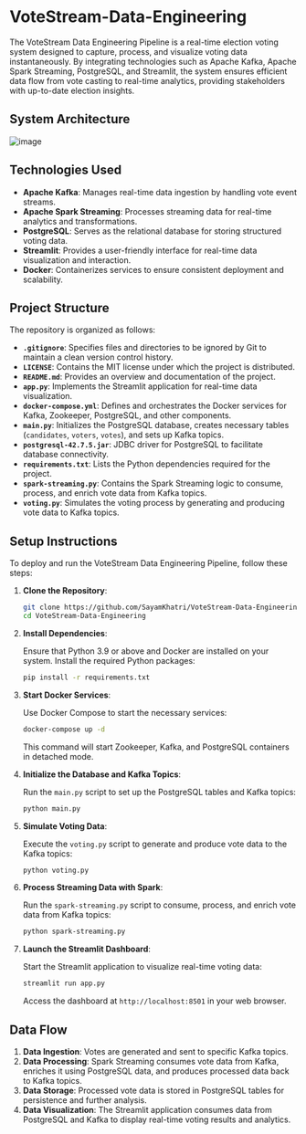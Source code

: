 # VoteStream-Data-Engineering

The VoteStream Data Engineering Pipeline is a real-time election voting system designed to capture, process, and visualize voting data instantaneously. By integrating technologies such as Apache Kafka, Apache Spark Streaming, PostgreSQL, and Streamlit, the system ensures efficient data flow from vote casting to real-time analytics, providing stakeholders with up-to-date election insights.

## System Architecture

![image](https://github.com/user-attachments/assets/4233696f-02f6-4f8d-a6ec-07fda6475060)

## Technologies Used

- **Apache Kafka**: Manages real-time data ingestion by handling vote event streams.
- **Apache Spark Streaming**: Processes streaming data for real-time analytics and transformations.
- **PostgreSQL**: Serves as the relational database for storing structured voting data.
- **Streamlit**: Provides a user-friendly interface for real-time data visualization and interaction.
- **Docker**: Containerizes services to ensure consistent deployment and scalability.

## Project Structure

The repository is organized as follows:

- **`.gitignore`**: Specifies files and directories to be ignored by Git to maintain a clean version control history.
- **`LICENSE`**: Contains the MIT license under which the project is distributed.
- **`README.md`**: Provides an overview and documentation of the project.
- **`app.py`**: Implements the Streamlit application for real-time data visualization.
- **`docker-compose.yml`**: Defines and orchestrates the Docker services for Kafka, Zookeeper, PostgreSQL, and other components.
- **`main.py`**: Initializes the PostgreSQL database, creates necessary tables (`candidates`, `voters`, `votes`), and sets up Kafka topics.
- **`postgresql-42.7.5.jar`**: JDBC driver for PostgreSQL to facilitate database connectivity.
- **`requirements.txt`**: Lists the Python dependencies required for the project.
- **`spark-streaming.py`**: Contains the Spark Streaming logic to consume, process, and enrich vote data from Kafka topics.
- **`voting.py`**: Simulates the voting process by generating and producing vote data to Kafka topics.

## Setup Instructions

To deploy and run the VoteStream Data Engineering Pipeline, follow these steps:

1. **Clone the Repository**:

   ```bash
   git clone https://github.com/SayamKhatri/VoteStream-Data-Engineering.git
   cd VoteStream-Data-Engineering
   ```

2. **Install Dependencies**:

   Ensure that Python 3.9 or above and Docker are installed on your system. Install the required Python packages:

   ```bash
   pip install -r requirements.txt
   ```

3. **Start Docker Services**:

   Use Docker Compose to start the necessary services:

   ```bash
   docker-compose up -d
   ```

   This command will start Zookeeper, Kafka, and PostgreSQL containers in detached mode.

4. **Initialize the Database and Kafka Topics**:

   Run the `main.py` script to set up the PostgreSQL tables and Kafka topics:

   ```bash
   python main.py
   ```

5. **Simulate Voting Data**:

   Execute the `voting.py` script to generate and produce vote data to the Kafka topics:

   ```bash
   python voting.py
   ```

6. **Process Streaming Data with Spark**:

   Run the `spark-streaming.py` script to consume, process, and enrich vote data from Kafka topics:

   ```bash
   python spark-streaming.py
   ```

7. **Launch the Streamlit Dashboard**:

   Start the Streamlit application to visualize real-time voting data:

   ```bash
   streamlit run app.py
   ```

   Access the dashboard at `http://localhost:8501` in your web browser.

## Data Flow

1. **Data Ingestion**: Votes are generated and sent to specific Kafka topics.
2. **Data Processing**: Spark Streaming consumes vote data from Kafka, enriches it using PostgreSQL data, and produces processed data back to Kafka topics.
3. **Data Storage**: Processed vote data is stored in PostgreSQL tables for persistence and further analysis.
4. **Data Visualization**: The Streamlit application consumes data from PostgreSQL and Kafka to display real-time voting results and analytics.
